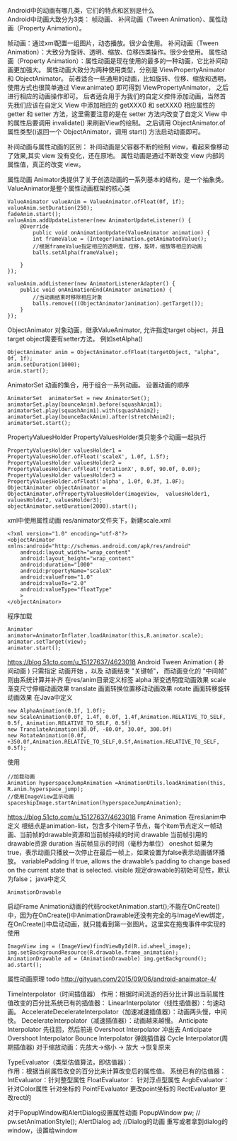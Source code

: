 Android中的动画有哪几类，它们的特点和区别是什么        
Android中动画大致分为3类：
帧动画、 补间动画（Tween Animation）、属性动画（Property Animation）。

帧动画：通过xml配置一组图片，动态播放。很少会使用。
补间动画（Tween Animation）：大致分为旋转、透明、缩放、位移四类操作。很少会使用。
属性动画（Property Animation）：属性动画是现在使用的最多的一种动画，它比补间动画更加强大。
  属性动画大致分为两种使用类型，分别是 ViewPropertyAnimator 和 ObjectAnimator。 
  前者适合一些通用的动画，比如旋转、位移、缩放和透明，使用方式也很简单通过 View.animate() 即可得到 ViewPropertyAnimator，
   之后进行相应的动画操作即可。
 后者适合用于为我们的自定义控件添加动画，当然首先我们应该在自定义 View 中添加相应的 getXXX() 和 setXXX() 相应属性的 
    getter 和 setter 方法，这里需要注意的是在 setter 方法内改变了自定义 View 中的属性后要调用 invalidate() 来刷新View的绘制。
   之后调用 ObjectAnimator.of 属性类型()返回一个 ObjectAnimator，调用 start() 方法启动动画即可。
  

补间动画与属性动画的区别：
补间动画是父容器不断的绘制 view，看起来像移动了效果,其实 view 没有变化，还在原地。
属性动画是通过不断改变 view 内部的属性值，真正的改变 view。


属性动画
Animator类提供了关于创造动画的一系列基本的结构，是一个抽象类。
ValueAnimator是整个属性动画框架的核心类
```
ValueAnimator valueAnim = ValueAnimator.ofFloat(0f, 1f);
valueAnim.setDuration(250);
fadeAnim.start();
valueAnim.addUpdateListener(new AnimatorUpdateListener() {
    @Override
        public void onAnimationUpdate(ValueAnimator animation) {
        int frameValue = (Integer)animation.getAnimatedValue();
        //根据frameValue指定相应的透明度，位移，旋转，缩放等相应的动画
        balls.setAlpha(frameValue);

    }
});

valueAnim.addListener(new AnimatorListenerAdapter() {
    public void onAnimationEnd(Animator animation) {
        //当动画结束时移除相应对象
        balls.remove(((ObjectAnimator)animation).getTarget());
    }
});
```
ObjectAnimator
对象动画，继承ValueAnimator, 允许指定target object，并且target object需要有setter方法。 例如setAlpha()
```
ObjectAnimator anim = ObjectAnimator.ofFloat(targetObject, "alpha", 0f, 1f);
anim.setDuration(1000);
anim.start();
```
AnimatorSet
动画的集合，用于组合一系列动画。 设置动画的顺序
```
AnimatorSet  animatorSet = new AnimatorSet();
animatorSet.play(bounceAnim).before(squashAnim1);
animatorSet.play(squashAnim1).with(squashAnim2);
animatorSet.play(bounceBackAnim).after(stretchAnim2);
animatorSet.start();
```
PropertyValuesHolder
PropertyValuesHolder类只能多个动画一起执行
```
PropertyValuesHolder valuesHolder1 = PropertyValuesHolder.ofFloat('scaleX', 1.0f, 1.5f);
PropertyValuesHolder valuesHolder2 = PropertyValuesHolder.ofFloat('rotationX', 0.0f, 90.0f, 0.0F);
PropertyValuesHolder valuesHolder3 = PropertyValuesHolder.ofFloat('alpha', 1.0f, 0.3f, 1.0F);
ObjectAnimator objectAnimator = ObjectAnimator.ofPropertyValuesHolder(imageView,  valuesHolder1, valuesHolder2, valuesHolder3);
objectAnimator.setDuration(2000).start();
```
xml中使用属性动画
res/animator文件夹下，新建scale.xml  
```
<?xml version="1.0" encoding="utf-8"?>
<objectAnimator xmlns:android="http://schemas.android.com/apk/res/android"
    android:layout_width="wrap_content"
    android:layout_height="wrap_content"
    android:duration="1000"
    android:propertyName="scaleX"
    android:valueFrom="1.0"
    android:valueTo="2.0"
    android:valueType="floatType"
    >
</objectAnimator>
```
程序加载
```
Animator animator=AnimatorInflater.loadAnimator(this,R.animator.scale);
animator.setTarget(view);
animator.start();
```

https://blog.51cto.com/u_15127637/4623018
Android Tween Animation ( 补间动画 ) 只需指定 动画开始 ，以及 动画结束 "关键帧"， 而动画变化的 "中间帧" 则由系统计算并补齐
在res/anim目录定义标签
alpha 渐变透明度动画效果
scale 渐变尺寸伸缩动画效果
translate 画面转换位置移动动画效果
rotate 画面转移旋转动画效果
在Java中定义
```
new AlphaAnimation(0.1f, 1.0f);
new ScaleAnimation(0.0f, 1.4f, 0.0f, 1.4f,Animation.RELATIVE_TO_SELF, 0.5f, Animation.RELATIVE_TO_SELF, 0.5f)
new TranslateAnimation(30.0f, -80.0f, 30.0f, 300.0f)
new RotateAnimation(0.0f, +350.0f,Animation.RELATIVE_TO_SELF,0.5f,Animation.RELATIVE_TO_SELF, 0.5f);
```
使用
```
//加载动画
Animation hyperspaceJumpAnimation =AnimationUtils.loadAnimation(this, R.anim.hyperspace_jump);
//使用ImageView显示动画
spaceshipImage.startAnimation(hyperspaceJumpAnimation);
```

https://blog.51cto.com/u_15127637/4623018
Frame Animation
在res\anim中定义
根结点是animation-list，包含多个item子节点，每个item节点定义一帧动画、当前帧的drawable资源和当前帧持续的时间
drawable 当前帧引用的drawable资源
duration 当前帧显示的时间（毫秒为单位）
oneshot 如果为true，表示动画只播放一次停止在最后一帧上，如果设置为false表示动画循环播放。
variablePadding If true, allows the drawable’s padding to change based on the current state that is selected.
visible 规定drawable的初始可见性，默认为false；
java中定义
```
AnimationDrawable
```
启动Frame Animation动画的代码rocketAnimation.start();不能在OnCreate()中，因为在OnCreate()中AnimationDrawable还没有完全的与ImageView绑定，
在OnCreate()中启动动画，就只能看到第一张图片。这里实在拖曳事件中实现的
使用
```
ImageView img = (ImageView)findViewById(R.id.wheel_image);
img.setBackgroundResource(R.drawable.frame_animation);
AnimationDrawable ad = (AnimationDrawable) img.getBackground();
ad.start();
```
属性动画原理
todo http://gityuan.com/2015/09/06/android-anaimator-4/

TimeInterpolator（时间插值器）
作用：根据时间流逝的百分比计算出当前属性值改变的百分比系统已有的插值器：
LinearInterpolator（线性插值器）：匀速动画。
AccelerateDecelerateInterpolator（加速减速插值器）：动画两头慢，中间快。
DecelerateInterpolator（减速插值器）：动画越来越慢。
Anticipate Interpolator    先往回，然后前进
Overshoot Interpolator     冲出去
Anticipate Overshoot Interpolator
Bounce Interpolator 弹跳插值器
Cycle Interpolator(周期插值器)   对于缩放动画：先放大->缩小 -> 放大 ->恢复原来 

TypeEvaluator（类型估值算法，即估值器）：    
作用：根据当前属性改变的百分比来计算改变后的属性值。
系统已有的估值器：
IntEvaluator：针对整型属性
FloatEvaluator：
针对浮点型属性
ArgbEvaluator：针对Color属性
针对坐标的
PointFEvaluator  更改point坐标的
RectEvaluator    更改rect的


对于PopupWindow和AlertDialog设置属性动画
PopupWindow pw;
//        pw.setAnimationStyle();
AlertDialog ad;
//Dialog的动画 重写或者拿到dialog的window，设置给window


